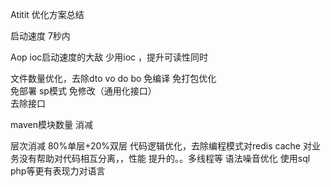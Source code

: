 Atitit 优化方案总结

启动速度 7秒内

Aop ioc启动速度的大敌
少用ioc  ，提升可读性同时


文件数量优化，去除dto  vo do bo 
免编译 免打包优化  
免部署 sp模式
免修改（通用化接口）  
去除接口

maven模块数量 消减

层次消减  80%单层+20%双层
代码逻辑优化，去除编程模式对redis cache
对业务没有帮助对代码相互分离，，性能   提升的。。多线程等
语法噪音优化  使用sql php等更有表现力对语言




